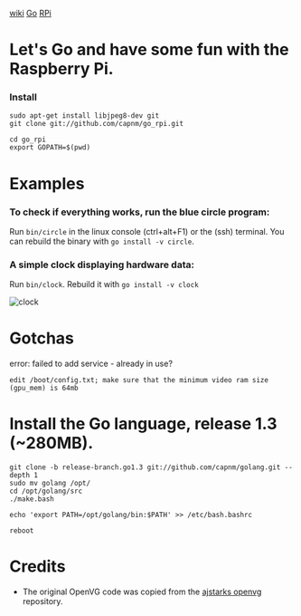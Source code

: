 [wiki](https://github.com/capnm/go_rpi/wiki/)
[Go](http://golang.org/)
[RPi](http://www.raspberrypi.org/)
# Let's Go and have some fun with the Raspberry Pi.

### Install
```
sudo apt-get install libjpeg8-dev git
git clone git://github.com/capnm/go_rpi.git

cd go_rpi
export GOPATH=$(pwd)
```

# Examples
### To check if everything works, run the blue circle program:
Run `bin/circle` in the linux console (ctrl+alt+F1) or the (ssh) terminal.
You can rebuild the binary with `go install -v circle`.

### A simple clock displaying hardware data:
Run `bin/clock`.
Rebuild it with `go install -v clock`

![clock](img/clock.png)


# Gotchas
error: failed to add service - already in use?

	edit /boot/config.txt; make sure that the minimum video ram size (gpu_mem) is 64mb

# Install the Go language, release 1.3 (~280MB).
```
git clone -b release-branch.go1.3 git://github.com/capnm/golang.git --depth 1
sudo mv golang /opt/
cd /opt/golang/src
./make.bash 

echo 'export PATH=/opt/golang/bin:$PATH' >> /etc/bash.bashrc

reboot

```

# Credits 
* The original OpenVG code was copied from the [ajstarks openvg](https://github.com/ajstarks/openvg) repository.
